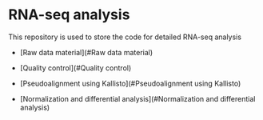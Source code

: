 # RNA-seq analysis  

This repository is used to store the code for detailed RNA-seq analysis  

- [Raw data material](#Raw data material)  

- [Quality control](#Quality control)  

- [Pseudoalignment using Kallisto](#Pseudoalignment using Kallisto)  

- [Normalization and differential analysis](#Normalization and differential analysis)
